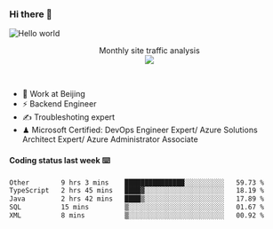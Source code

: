 ### Hi there 👋

<img src="https://raw.githubusercontent.com/sagar-viradiya/sagar-viradiya/master/resources/banner.png" alt="Hello world">
<p align="center"> 
 Monthly site traffic analysis <br/>
  <img src="https://profile-counter.glitch.me/youszoe/count.svg" />
</p>
<br/>

- 🍻 Work at Beijing 
- ⚡ Backend Engineer
- ✍️ Troubleshoting expert
- ♟  Microsoft Certified: DevOps Engineer Expert/ Azure Solutions Architect Expert/ Azure Administrator Associate

#### Coding status last week ⌨️

<!--START_SECTION:waka-->

```txt
Other        9 hrs 3 mins    ███████████████░░░░░░░░░░   59.73 %
TypeScript   2 hrs 45 mins   ████▓░░░░░░░░░░░░░░░░░░░░   18.19 %
Java         2 hrs 42 mins   ████▒░░░░░░░░░░░░░░░░░░░░   17.89 %
SQL          15 mins         ▒░░░░░░░░░░░░░░░░░░░░░░░░   01.67 %
XML          8 mins          ▒░░░░░░░░░░░░░░░░░░░░░░░░   00.92 %
```

<!--END_SECTION:waka-->

<br/>
<center><img src="http://ghchart.rshah.org/409ba5/yousazoe" alt="" /></center>


